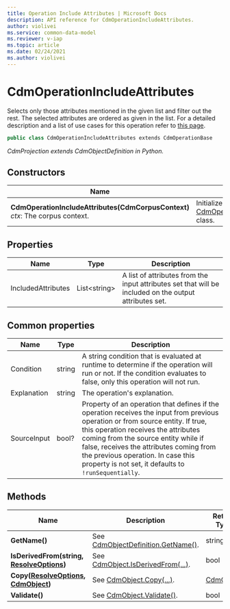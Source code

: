 ```yaml
---
title: Operation Include Attributes | Microsoft Docs
description: API reference for CdmOperationIncludeAttributes.
author: violivei
ms.service: common-data-model
ms.reviewer: v-iap 
ms.topic: article
ms.date: 02/24/2021
ms.author: violivei
---
```


# CdmOperationIncludeAttributes

Selects only those attributes mentioned in the given list and filter out the rest. The selected attributes are ordered as given in the list. For a detailed description and a list of use cases for this operation refer to [this page](../../../../sdk/projections/includeattributes.md).

```csharp
public class CdmOperationIncludeAttributes extends CdmOperationBase
```

*CdmProjection extends CdmObjectDefinition in Python.*

## Constructors

|Name|Description|
|---|---|
|**CdmOperationIncludeAttributes(CdmCorpusContext)**<br/>*ctx*: The corpus context.<br/>|Initializes a new instance of the [CdmOperationIncludeAttributes](includeattributes.md) class.|

## Properties

|Name|Type|Description|
|---|---|---|
|IncludedAttributes|List\<string>|A list of attributes from the input attributes set that will be included on the output attributes set.

## Common properties

|Name|Type|Description|
|---|---|---|
|Condition|string|A string condition that is evaluated at runtime to determine if the operation will run or not. If the condition evaluates to false, only this operation will not run.
|Explanation|string|The operation's explanation.
|SourceInput|bool?|Property of an operation that defines if the operation receives the input from previous operation or from source entity. If true, this operation receives the attributes coming from the source entity while if false, receives the attributes coming from the previous operation. In case this property is not set, it defaults to `!runSequentially`.

## Methods

|Name|Description|Return Type|
|---|---|---|
|**GetName()**|See [CdmObjectDefinition.GetName()](../cdmobjectdefinition.md#methods).|string|
|**IsDerivedFrom(string, [ResolveOptions](../../utilities/resolveoptions.md))**|See  [CdmObject.IsDerivedFrom(...)](../cdmobject.md#methods).|bool|
|**Copy([ResolveOptions](../../utilities/resolveoptions.md), [CdmObject](../cdmobject.md))**|See [CdmObject.Copy(...)](../cdmobject.md#methods).|[CdmObject](../cdmobject.md)|
|**Validate()**|See [CdmObject.Validate()](../cdmobject.md#methods).|bool|
